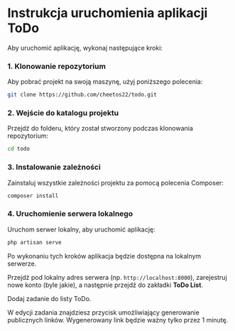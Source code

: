 
# Instrukcja uruchomienia aplikacji ToDo

Aby uruchomić aplikację, wykonaj następujące kroki:

### 1. Klonowanie repozytorium
Aby pobrać projekt na swoją maszynę, użyj poniższego polecenia:

```bash
git clone https://github.com/cheetos22/todo.git
```

### 2. Wejście do katalogu projektu
Przejdź do folderu, który został stworzony podczas klonowania repozytorium:

```bash
cd todo
```

### 3. Instalowanie zależności
Zainstaluj wszystkie zależności projektu za pomocą polecenia Composer:

```bash
composer install
```

### 4. Uruchomienie serwera lokalnego
Uruchom serwer lokalny, aby uruchomić aplikację:

```bash
php artisan serve
```

Po wykonaniu tych kroków aplikacja będzie dostępna na lokalnym serwerze.

Przejdź pod lokalny adres serwera (np. `http://localhost:8000`), zarejestruj nowe konto (byle jakie), a następnie przejdź do zakładki **ToDo List**.

Dodaj zadanie do listy ToDo.

W edycji zadania znajdziesz przycisk umożliwiający generowanie publicznych linków. Wygenerowany link będzie ważny tylko przez 1 minutę.
